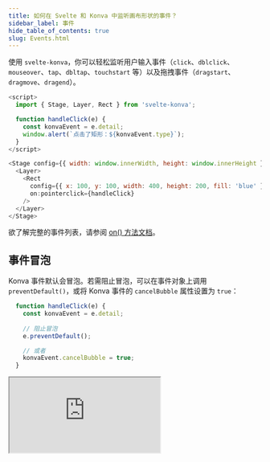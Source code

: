 ```yaml
---
title: 如何在 Svelte 和 Konva 中监听画布形状的事件？
sidebar_label: 事件
hide_table_of_contents: true
slug: Events.html
---
```


使用 `svelte-konva`，你可以轻松监听用户输入事件（`click`、`dblclick`、`mouseover`、`tap`、`dbltap`、`touchstart` 等）以及拖拽事件（`dragstart`、`dragmove`、`dragend`）。

```js
<script>
  import { Stage, Layer, Rect } from 'svelte-konva';

  function handleClick(e) {
    const konvaEvent = e.detail;
    window.alert(`点击了矩形：${konvaEvent.type}`);
  }
</script>

<Stage config={{ width: window.innerWidth, height: window.innerHeight }}>
  <Layer>
    <Rect
      config={{ x: 100, y: 100, width: 400, height: 200, fill: 'blue' }}
      on:pointerclick={handleClick}
    />
  </Layer>
</Stage>
```

欲了解完整的事件列表，请参阅 [on() 方法文档](/api/Konva.Node.html#on)。

## 事件冒泡
Konva 事件默认会冒泡。若需阻止冒泡，可以在事件对象上调用 `preventDefault()`，或将 Konva 事件的 `cancelBubble` 属性设置为 `true`：

```js
  function handleClick(e) {
    const konvaEvent = e.detail;
    
    // 阻止冒泡
    e.preventDefault();

    // 或者
    konvaEvent.cancelBubble = true;
  }
```

<iframe 
  src="https://codesandbox.io/p/sandbox/github/konvajs/site/tree/master/svelte-demos/events?file=/src/App.svelte" 
  style={{
    width: "100%",
    height: "800px",
    border: 0,
    borderRadius: "4px",
    overflow: "hidden"
  }}
  sandbox="allow-modals allow-forms allow-popups allow-scripts allow-same-origin"
/>